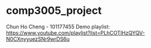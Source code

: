 # comp3005_project

Chun Ho Cheng - 101177455
Demo playlist: https://www.youtube.com/playlist?list=PLhCOTlHzQYQV-N0CXnyyuezSNr9wrDS6u
